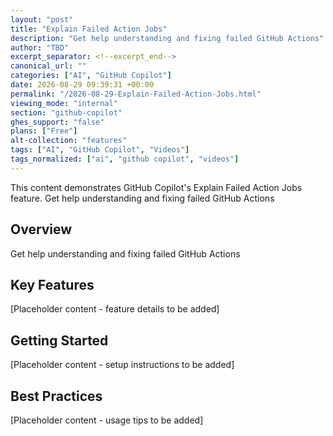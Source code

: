 ```yaml
---
layout: "post"
title: "Explain Failed Action Jobs"
description: "Get help understanding and fixing failed GitHub Actions"
author: "TBD"
excerpt_separator: <!--excerpt_end-->
canonical_url: ""
categories: ["AI", "GitHub Copilot"]
date: 2026-08-29 09:39:31 +00:00
permalink: "/2026-08-29-Explain-Failed-Action-Jobs.html"
viewing_mode: "internal"
section: "github-copilot"
ghes_support: "false"
plans: ["Free"]
alt-collection: "features"
tags: ["AI", "GitHub Copilot", "Videos"]
tags_normalized: ["ai", "github copilot", "videos"]
---
```


This content demonstrates GitHub Copilot's Explain Failed Action Jobs feature. Get help understanding and fixing failed GitHub Actions<!--excerpt_end-->

## Overview

Get help understanding and fixing failed GitHub Actions

## Key Features

[Placeholder content - feature details to be added]

## Getting Started

[Placeholder content - setup instructions to be added]

## Best Practices

[Placeholder content - usage tips to be added]
